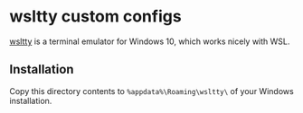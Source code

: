 # wsltty custom configs

[wsltty](https://github.com/mintty/wsltty) is a terminal emulator for Windows 10, which works nicely with WSL.

## Installation ##

Copy this directory contents to `%appdata%\Roaming\wsltty\` of your Windows installation.
